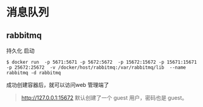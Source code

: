 # 消息队列 


## rabbitmq

持久化 启动

```
$ docker run  -p 5671:5671 -p 5672:5672  -p 15672:15672 -p 15671:15671  -p 25672:25672  -v /docker/host/rabbitmq:/var/rabbitmq/lib  --name rabbitmq -d rabbitmq 
```

成功创建容器后，就可以访问web 管理端了
> http://127.0.0.1:15672
默认创建了一个 guest 用户，密码也是 guest。 
